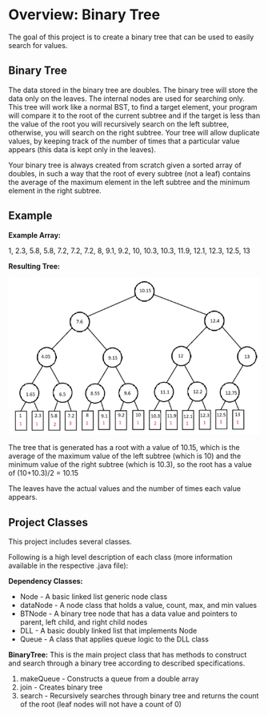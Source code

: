 # Overview: Binary Tree

The goal of this project is to create a binary tree that can be used to easily search for values.



## Binary Tree

The data stored in the binary tree are doubles. The binary tree will store the data only on the
leaves. The internal nodes are used for searching only. This tree will work like a normal BST, to
find a target element, your program will compare it to the root of the current subtree and if the
target is less than the value of the root you will recursively search on the left subtree, otherwise,
you will search on the right subtree. Your tree will allow duplicate values, by keeping track of the
number of times that a particular value appears (this data is kept only in the leaves).

Your binary tree is always created from scratch given a sorted array of doubles, in such a way
that the root of every subtree (not a leaf) contains the average of the maximum element in the
left subtree and the minimum element in the right subtree.



## Example

**Example Array:** 

1, 2.3, 5.8, 5.8, 7.2, 7.2, 7.2, 8, 9.1, 9.2, 10, 10.3, 10.3, 11.9, 12.1, 12.3, 12.5, 13

**Resulting Tree:**

![Huffman Tree](https://github.com/AK-Vitae/Java-Practice/blob/master/src/projects/binarytree/BinaryTreeExample.png)

The tree that is generated has a root with a value of 10.15, which is the average of the maximum
value of the left subtree (which is 10) and the minimum value of the right subtree (which is 10.3),
so the root has a value of (10+10.3)/2 = 10.15

The leaves have the actual values and the number of times each value appears.

## Project Classes 

This project includes several classes. 

Following is a high level description of each class (more information available in the respective .java file):

**Dependency Classes:**

* Node - A basic linked list generic node class
* dataNode - A node class that holds a value, count, max, and min values
* BTNode - A binary tree node that has a data value and pointers to parent, left child, and right child nodes
* DLL - A basic doubly linked list that implements Node
* Queue - A class that applies queue logic to the DLL class

**BinaryTree:** This is the main project class that has methods to construct and search through a binary tree according to described specifications.

1. makeQueue - Constructs a queue from a double array
2. join - Creates binary tree 
3. search - Recursively searches through binary tree and returns the count of the root (leaf nodes will not have a count of 0)